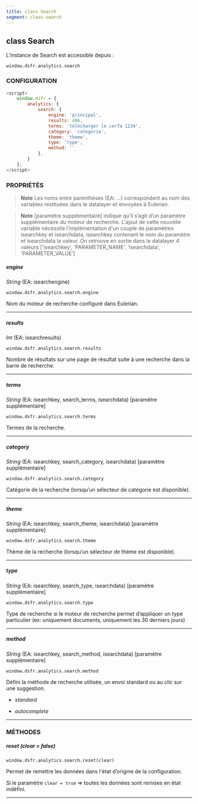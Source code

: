 ```yaml
---
title: class Search
segment: class-search
---
```


## class Search

L’instance de Search est accessible depuis :

`window.dsfr.analytics.search`

### CONFIGURATION

```javascript
<script>
    window.dsfr = {
        analytics: {
            search: {
                engine: 'principal',
                results: 486,
                terms: 'télécharger le cerfa 1234',
                category: 'categorie',
                theme: 'theme',
                type: 'type',
                method: ''
            },
        }
    };
</script>
```

### PROPRIÉTÉS

> **Note**
> Les noms entre parenthèses (EA: …) correspondent au nom des variables restituées dans le datalayer et envoyées à Eulerian.

> **Note**
> [paramètre supplémentaire] indique qu’il s’agit d’un paramètre supplémentaire du moteur de recherche.
> L'ajout de cette nouvelle variable nécessite l'implémentation d'un couple de paramètres isearchkey et isearchdata, isearchkey contenant le nom du paramètre et isearchdata la valeur.
> On retrouve en sortie dans le datalayer 4 valeurs ['isearchkey', ‘PARAMETER\_NAME', ‘isearchdata’, 'PARAMETER\_VALUE’\]


##### engine

_String_ (EA: isearchengine)

`window.dsfr.analytics.search.engine`

Nom du moteur de recherche configuré dans Eulerian.

* * *

##### results

_Int_ (EA: isearchresults)

`window.dsfr.analytics.search.results`

Nombre de résultats sur une page de résultat suite à une recherche dans la barre de recherche.

* * *

##### terms

_String_ (EA: isearchkey, search\_terms, isearchdata) [paramètre supplémentaire]

`window.dsfr.analytics.search.terms`

Termes de la recherche.

* * *

##### category

_String_ (EA: isearchkey, search\_category, isearchdata) [paramètre supplémentaire]

`window.dsfr.analytics.search.category`

Catégorie de la recherche (lorsqu’un sélecteur de catégorie est disponible).

* * *

##### theme

_String_ (EA: isearchkey, search\_theme, isearchdata) [paramètre supplémentaire]

`window.dsfr.analytics.search.theme`

Thème de la recherche (lorsqu’un sélecteur de thème est disponible).

* * *

##### type

_String_ (EA: isearchkey, search\_type, isearchdata) [paramètre supplémentaire]

`window.dsfr.analytics.search.type`

Type de recherche si le moteur de recherche permet d’appliquer un type particulier (ex: uniquement documents, uniquement les 30 derniers jours)

* * *

##### method

_String_ (EA: isearchkey, search\_method, isearchdata) [paramètre supplémentaire]

`window.dsfr.analytics.search.method`

Défini la méthode de recherche utilisée, un envoi standard ou au clic sur une suggestion.

* _standard_

* _autocomplete_

* * *

### MÉTHODES

##### reset (clear = false)

`window.dsfr.analytics.search.reset(clear)`

Permet de remettre les données dans l'état d’origine de la configuration.

Si le paramètre `clear = true` => toutes les données sont remises en état indéfini.

* * *
